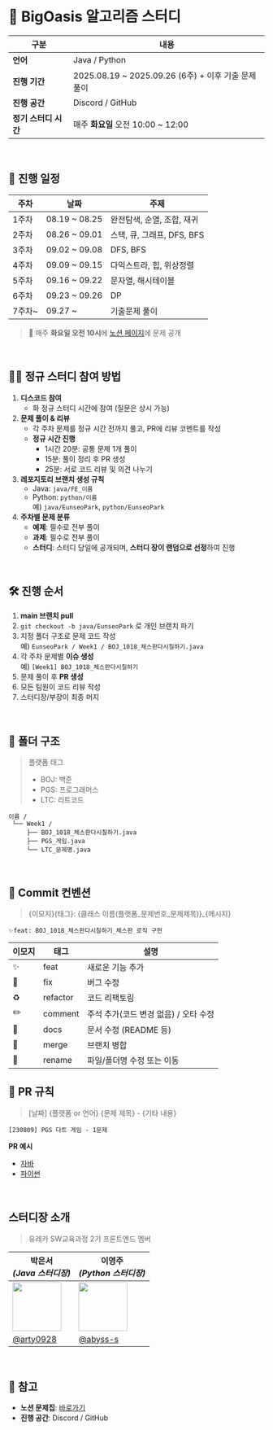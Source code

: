# 🌴 BigOasis 알고리즘 스터디

| 구분       | 내용 |
|------------|------|
| **언어** | Java / Python |
| **진행 기간** | 2025.08.19 ~ 2025.09.26 (6주) + 이후 기출 문제 풀이 |
| **진행 공간** | Discord / GitHub |
| **정기 스터디 시간** | 매주 **화요일** 오전 10:00 ~ 12:00 |

<br/>

## 📅 진행 일정

| 주차  | 날짜                | 주제 |
|-------|--------------------|------|
| 1주차 | 08.19 ~ 08.25      | 완전탐색, 순열, 조합, 재귀 |
| 2주차 | 08.26 ~ 09.01      | 스택, 큐, 그래프, DFS, BFS |
| 3주차 | 09.02 ~ 09.08      | DFS, BFS |
| 4주차 | 09.09 ~ 09.15      | 다익스트라, 힙, 위상정렬 |
| 5주차 | 09.16 ~ 09.22      | 문자열, 해시테이블 |
| 6주차 | 09.23 ~ 09.26      | DP |
| 7주차~| 09.27 ~            | 기출문제 풀이 |

> 📌 매주 **화요일 오전 10시**에 [노션 페이지](https://www.notion.so/BigOasis-250672106a20807ca6e0f592c364e091?source=copy_link)에 문제 공개

<br/>

## 🙋‍♂️ 정규 스터디 참여 방법

1. **디스코드 참여**  
   - 화 정규 스터디 시간에 참여 (질문은 상시 가능)
2. **문제 풀이 & 리뷰**  
   - 각 주차 문제를 정규 시간 전까지 풀고, PR에 리뷰 코멘트를 작성
   - **정규 시간 진행**  
     - 1시간 20분: 공통 문제 1개 풀이  
     - 15분: 풀이 정리 후 PR 생성  
     - 25분: 서로 코드 리뷰 및 의견 나누기
3. **레포지토리 브랜치 생성 규칙**  
   - Java: `java/FE_이름`  
   - Python: `python/이름`  
     예) `java/EunseoPark`, `python/EunseoPark`
4. **주차별 문제 분류**
   * **예제**: 필수로 전부 풀이
   * **과제**: 필수로 전부 풀이
   * **스터디**: 스터디 당일에 공개되며, **스터디 장이 랜덤으로 선정**하여 진행
<br/>

## 🛠 진행 순서

1. **main 브랜치 pull**
2. `git checkout -b java/EunseoPark` 로 개인 브랜치 파기
3. 지정 폴더 구조로 문제 코드 작성  
   예) `EunseoPark / Week1 / BOJ_1018_체스판다시칠하기.java`
4. 각 주차 문제별 **이슈 생성**  
   예) `[Week1] BOJ_1018_체스판다시칠하기`
5. 문제 풀이 후 **PR 생성**
6. 모든 팀원이 코드 리뷰 작성
7. 스터디장/부장이 최종 머지
<br/>


## 📂 폴더 구조

> 플랫폼 태그  
> - BOJ: 백준  
> - PGS: 프로그래머스  
> - LTC: 리트코드

```
이름 /
 └── Week1 /
     ├── BOJ_1018_체스판다시칠하기.java
     ├── PGS_게임.java
     └── LTC_문제명.java
```
<br/>

## 📌 Commit 컨벤션
> {이모지}{태그}: {클래스 이름(플랫폼_문제번호_문제제목)}_{메시지}
```
✨feat: BOJ_1018_체스판다시칠하기_체스판 로직 구현
```


| 이모지 | 태그       | 설명 |
|--------|-----------|------|
| ✨     | feat      | 새로운 기능 추가 |
| 🐛     | fix       | 버그 수정 |
| ♻️     | refactor  | 코드 리팩토링 |
| ✏️     | comment   | 주석 추가(코드 변경 없음) / 오타 수정 |
| 📝     | docs      | 문서 수정 (README 등) |
| 🔀     | merge     | 브랜치 병합 |
| 🚚     | rename    | 파일/폴더명 수정 또는 이동 |


## 📌 PR 규칙
> [날짜] {플랫폼 or 언어} {문제 제목} - {기타 내용}
```
[230809] PGS 다트 게임 - 1문제
```
**PR 예시**
- [자바](https://github.com/BigOasis/Java/pull/1)
- [파이썬](https://github.com/BigOasis/Python/pull/1)

<br/>

## 스터디장 소개

> 유레카 SW교육과정 2기 프론트엔드 멤버

| 박은서 <br/> *(Java 스터디장)*                                                     | 이영주 <br/> *(Python 스터디장)*                                                   |
| --------------------------------------------------------------------------- | --------------------------------------------------------------------------- |
| <img src="https://avatars.githubusercontent.com/u/88071251?v=4" width="96"> | <img src="https://avatars.githubusercontent.com/u/77565980?v=4" width="96"> |
| [@arty0928](https://github.com/arty0928)                                    | [@abyss-s](https://github.com/abyss-s)                                      |

<br/>

## 📎 참고
- **노션 문제집**: [바로가기](https://www.notion.so/BigOasis-250672106a20807ca6e0f592c364e091?source=copy_link)
- **진행 공간**: Discord / GitHub

